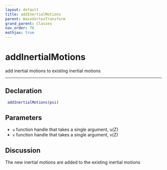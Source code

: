 ```yaml
---
layout: default
title: addInertialMotions
parent: WaveVortexTransform
grand_parent: Classes
nav_order: 76
mathjax: true
---
```


#  addInertialMotions

add inertial motions to existing inertial motions


---

## Declaration
```matlab
 addInertialMotions(psi)
```
## Parameters
+ `u`  function handle that takes a single argument, u(Z)
+ `v`  function handle that takes a single argument, v(Z)

## Discussion

  The new inertial motions are added to the existing inertial motions
        
